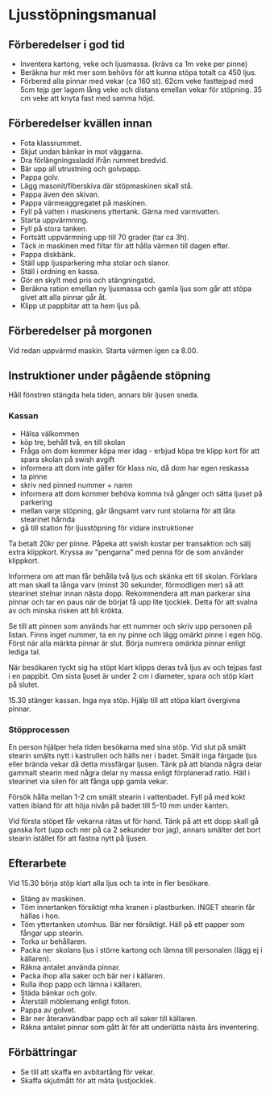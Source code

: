 # Ljusstöpningsmanual

## Förberedelser i god tid

* Inventera kartong, veke och ljusmassa. (krävs ca 1m veke per pinne)
* Beräkna hur mkt mer som behövs för att kunna stöpa totalt ca 450 ljus.
* Förbered alla pinnar med vekar (ca 160 st). 62cm veke fasttejpad med 5cm tejp ger lagom lång veke och distans emellan vekar för stöpning. 35 cm veke att knyta fast med samma höjd.

## Förberedelser kvällen innan

* Fota klassrummet.
* Skjut undan bänkar in mot väggarna.
* Dra förlängningssladd ifrån rummet bredvid.
* Bär upp all utrustning och golvpapp.
* Pappa golv.
* Lägg masonit/fiberskiva där stöpmaskinen skall stå.
* Pappa även den skivan.
* Pappa värmeaggregatet på maskinen.
* Fyll på vatten i maskinens yttertank. Gärna med varmvatten.
* Starta uppvärmning.
* Fyll på stora tanken.
* Fortsätt uppvärmning upp till 70 grader (tar ca 3h).
* Täck in maskinen med filtar för att hålla värmen till dagen efter.
* Pappa diskbänk.
* Ställ upp ljusparkering mha stolar och slanor.
* Ställ i ordning en kassa.
* Gör en skylt med pris och stängningstid.
* Beräkna ration emellan ny ljusmassa och gamla ljus som går att stöpa givet att alla pinnar går åt.
* Klipp ut pappbitar att ta hem ljus på.

## Förberedelser på morgonen

Vid redan uppvärmd maskin. Starta värmen igen ca 8.00.

## Instruktioner under pågående stöpning

Håll fönstren stängda hela tiden, annars blir ljusen sneda.

### Kassan

- Hälsa välkommen 
- köp tre, behåll två, en till skolan 
- Fråga om dom kommer köpa mer idag - erbjud köpa tre klipp kort för att spara skolan på swish avgift
- informera att dom inte gäller för klass nio, då dom har egen reskassa
- ta pinne
- skriv ned pinned nummer + namn
- informera att dom kommer behöva komma två gånger och sätta ljuset på parkering 
- mellan varje stöpning, går långsamt varv runt stolarna för att låta stearinet hårnda 
- gå till station för ljusstöpning för vidare instruktioner

Ta betalt 20kr per pinne.
Påpeka att swish kostar per transaktion och sälj extra klippkort.
Kryssa av "pengarna" med penna för de som använder klippkort.

Informera om att man får behålla två ljus och skänka ett till skolan.
Förklara att man skall ta långa varv (minst 30 sekunder, förmodligen mer) så att stearinet stelnar innan nästa dopp.
Rekommendera att man parkerar sina pinnar och tar en paus när de börjat få upp lite tjocklek.
Detta för att svalna av och minska risken att bli krökta.

Se till att pinnen som används har ett nummer och skriv upp personen på listan.
Finns inget nummer, ta en ny pinne och lägg omärkt pinne i egen hög.
Först när alla märkta pinnar är slut. Börja numrera omärkta pinnar enligt lediga tal.

När besökaren tyckt sig ha stöpt klart klipps deras två ljus av och tejpas fast i en pappbit.
Om sista ljuset är under 2 cm i diameter, spara och stöp klart på slutet.

15.30 stänger kassan. Inga nya stöp. Hjälp till att stöpa klart övergivna pinnar.

### Stöpprocessen

En person hjälper hela tiden besökarna med sina stöp.
Vid slut på smält stearin smälts nytt i kastrullen och hälls ner i badet.
Smält inga färgade ljus eller brända vekar då detta missfärgar ljusen.
Tänk på att blanda några delar gammalt stearin med några delar ny massa enligt förplanerad ratio.
Häll i stearinet via silen för att fånga upp gamla vekar.

Försök hålla mellan 1-2 cm smält stearin i vattenbadet.
Fyll på med kokt vatten ibland för att höja nivån på badet till 5-10 mm under kanten.

Vid första stöpet får vekarna rätas ut för hand.
Tänk på att ett dopp skall gå ganska fort (upp och ner på ca 2 sekunder tror jag), annars smälter det bort stearin istället för att fastna nytt på ljusen.

## Efterarbete

Vid 15.30 börja stöp klart alla ljus och ta inte in fler besökare.

* Stäng av maskinen.
* Töm innertanken försiktigt mha kranen i plastburken. INGET stearin får hällas i hon.
* Töm yttertanken utomhus. Bär ner försiktigt. Häll på ett papper som fångar upp stearin.
* Torka ur behållaren.
* Packa ner skolans ljus i större kartong och lämna till personalen (lägg ej i källaren).
* Räkna antalet använda pinnar.
* Packa ihop alla saker och bär ner i källaren.
* Rulla ihop papp och lämna i källaren.
* Städa bänkar och golv.
* Återställ möblemang enligt foton.
* Pappa av golvet.
* Bär ner återanvändbar papp och all saker till källaren.
* Räkna antalet pinnar som gått åt för att underlätta nästa års inventering.

## Förbättringar

* Se till att skaffa en avbitartång för vekar.
* Skaffa skjutmått för att mäta ljustjocklek.
